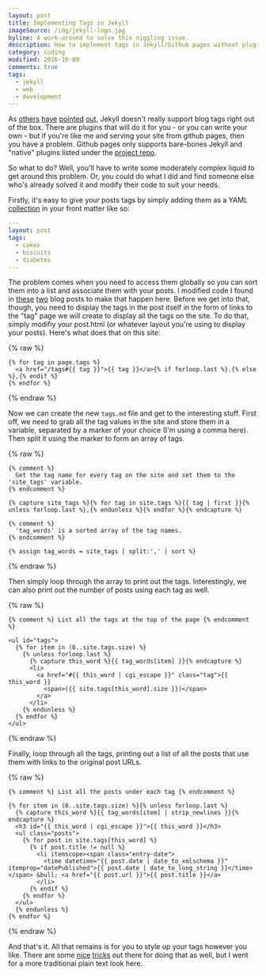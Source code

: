 ```yaml
---
layout: post
title: Implementing Tags in Jekyll
imageSource: /img/jekyll-logo.jpg
byline: A work-around to solve this niggling issue.
description: How to implement tags in Jekyll/Github pages without plugins.
category: coding
modified: 2016-10-09
comments: true
tags:
  - jekyll
  - web
  - development
---
```


As [others](http://charliepark.org/tags-in-jekyll/) [have](https://blog.brandonparsons.me/2015-using-tags-in-a-jekyll-blog-on-github-pages) [pointed](http://www.minddust.com/post/tags-and-categories-on-github-pages/) [out](https://christianspecht.de/2014/10/25/separate-pages-per-tag-category-with-jekyll-without-plugins/), Jekyll doesn't really support blog tags right out of the box. There are plugins that will do it for you - or you can write your own - but if you're like me and serving your site from github pages, then you have a problem. Github pages only supports bare-bones Jekyll and "native" plugins listed under the [project repo](https://github.com/jekyll).

So what to do? Well, you'll have to write some moderately complex liquid to get around this problem. Or, you could do what I did and find someone else who's already solved it and modify their code to suit your needs.

Firstly, it's easy to give your posts tags by simply adding them as a YAML [collection](http://symfony.com/doc/current/components/yaml/yaml_format.html#collections) in your front matter like so:

```yml
---
layout: post
tags:
  - cakes
  - biscuits
  - diabetes
---
```

The problem comes when you need to access them globally so you can sort them into a list and associate them with your posts. I modified code I found in [these](http://pavdmyt.com/how-to-implement-tags-at-jekyll-website/) [two](http://blog.lanyonm.org/articles/2013/11/21/alphabetize-jekyll-page-tags-pure-liquid.html) blog posts to make that happen here. Before we get into that, though, you need to display the tags in the post itself in the form of links to the "tag" page we will create to display all the tags on the site. To do that, simply modifiy your post.html (or whatever layout you're using to display your posts). Here's what does that on this site:

{% raw %}
```liquid
{% for tag in page.tags %}
  <a href="/tags#{{ tag }}">{{ tag }}</a>{% if forloop.last %}.{% else %},{% endif %}
{% endfor %}
```
{% endraw %}

Now we can create the new `tags.md` file and get to the interesting stuff. First off, we need to grab all the tag values in the site and store them in a variable, separated by a marker of your choice (I'm using a comma here). Then split it using the marker to form an array of tags.

{% raw %}
```liquid
{% comment %}
  Get the tag name for every tag on the site and set them to the 'site_tags' variable.
{% endcomment %}

{% capture site_tags %}{% for tag in site.tags %}{{ tag | first }}{% unless forloop.last %},{% endunless %}{% endfor %}{% endcapture %}

{% comment %}
  'tag_words' is a sorted array of the tag names.
{% endcomment %}

{% assign tag_words = site_tags | split:',' | sort %}
```
{% endraw %}

Then simply loop through the array to print out the tags. Interestingly, we can also print out the number of posts using each tag as well.

{% raw %}
```liquid
{% comment %} List all the tags at the top of the page {% endcomment %}

<ul id="tags">
  {% for item in (0..site.tags.size) %}
    {% unless forloop.last %}
      {% capture this_word %}{{ tag_words[item] }}{% endcapture %}
      <li>
        <a href="#{{ this_word | cgi_escape }}" class="tag">{{ this_word }}
          <span>({{ site.tags[this_word].size }})</span>
        </a>
      </li>
    {% endunless %}
  {% endfor %}
</ul>
```
{% endraw %}

Finally, loop through all the tags, printing out a list of all the posts that use them with links to the original post URLs.

{% raw %}
```liquid
{% comment %} List all the posts under each tag {% endcomment %}

{% for item in (0..site.tags.size) %}{% unless forloop.last %}
  {% capture this_word %}{{ tag_words[item] | strip_newlines }}{% endcapture %}
  <h3 id="{{ this_word | cgi_escape }}">{{ this_word }}</h3>
  <ul class="posts">
    {% for post in site.tags[this_word] %}
      {% if post.title != null %}
        <li itemscope><span class="entry-date">
          <time datetime="{{ post.date | date_to_xmlschema }}" itemprop="datePublished">{{ post.date | date_to_long_string }}</time></span> &bull; <a href="{{ post.url }}">{{ post.title }}</a>
        </li>
      {% endif %}
    {% endfor %}
  </ul>
  {% endunless %}
{% endfor %}
```
{% endraw %}

And that's it. All that remains is for you to style up your tags however you like. There are some [nice](http://cssglobe.com/pure-css3-post-tags/) [tricks](http://codepen.io/wbeeftink/pen/dIaDH) out there for doing that as well, but I went for a more traditional plain text look here.
